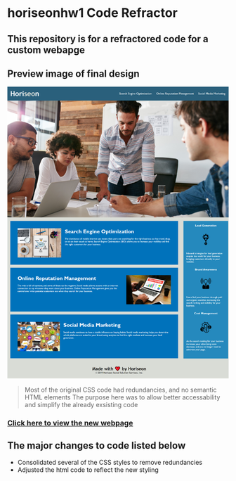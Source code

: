 # horiseonhw1 Code Refractor

## This repository is for a refractored code for a custom webapge

## Preview image of final design
![screenshot](./assets/images/Screenshot.png)

> Most of the original CSS code had redundancies, and no semantic HTML elements
> The purpose here was to allow better accessability and simplify the already exsisting code



### [Click here to view the new webpage](https://kcmuse.github.io/horiseonhw1/)

## The major changes to code listed below
- Consolidated several of the CSS styles to remove redundancies
- Adjusted the html code to reflect the new styling
